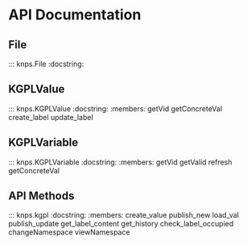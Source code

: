 # API Documentation

## File

::: knps.File
    :docstring:

## KGPLValue

::: knps.KGPLValue
    :docstring:
    :members: getVid getConcreteVal create_label update_label

## KGPLVariable

::: knps.KGPLVariable
    :docstring:
    :members: getVid getValid refresh getConcreteVal

## API Methods

::: knps.kgpl
    :docstring:
    :members: create_value publish_new load_val publish_update get_label_content get_history  check_label_occupied changeNamespace viewNamespace 